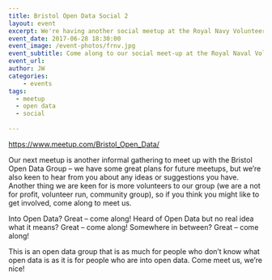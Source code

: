 ```yaml
---
title: Bristol Open Data Social 2
layout: event
excerpt: We're having another social meetup at the Royal Navy Volunteer pub, come join us!
event_date: 2017-06-28 18:30:00
event_image: /event-photos/frnv.jpg
event_subtitle: Come along to our social meet-up at the Royal Naval Volunteer on King Street
event_url: 
author: JW
categories: 
    - events
tags:
  - meetup
  - open data
  - social
 
---
```


https://www.meetup.com/Bristol_Open_Data/

Our next meetup is another informal gathering to meet up with 
the Bristol Open Data Group – we have some great plans for future meetups, but
we’re also keen to hear from you about any ideas or suggestions you have. 
Another thing we are keen for is more volunteers to our group (we are
a not for profit, volunteer run, community group), so if you think you might like to get involved,
come along to meet us. 

Into Open Data? Great – come along! Heard of Open Data but
no real idea what it means? Great – come along! Somewhere in between? Great –
come along! 

This is an open data group that is as much for people who
don’t know what open data is as it is for people who are into open data. Come
meet us, we’re nice!
